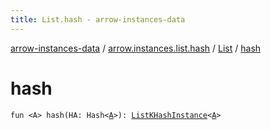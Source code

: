 ```yaml
---
title: List.hash - arrow-instances-data
---
```


[arrow-instances-data](../../index.html) / [arrow.instances.list.hash](../index.html) / [List](index.html) / [hash](./hash.html)

# hash

`fun <A> hash(HA: Hash<`[`A`](hash.html#A)`>): `[`ListKHashInstance`](../../arrow.instances/-list-k-hash-instance/index.html)`<`[`A`](hash.html#A)`>`